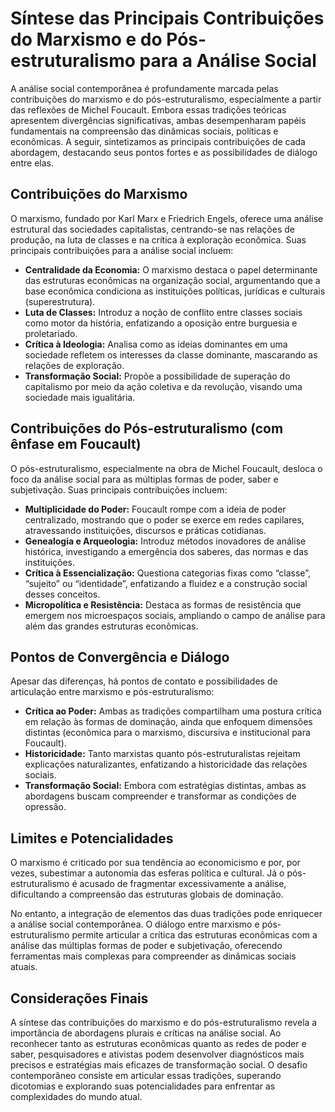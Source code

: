 
# Síntese das Principais Contribuições do Marxismo e do Pós-estruturalismo para a Análise Social

A análise social contemporânea é profundamente marcada pelas contribuições do marxismo e do pós-estruturalismo, especialmente a partir das reflexões de Michel Foucault. Embora essas tradições teóricas apresentem divergências significativas, ambas desempenharam papéis fundamentais na compreensão das dinâmicas sociais, políticas e econômicas. A seguir, sintetizamos as principais contribuições de cada abordagem, destacando seus pontos fortes e as possibilidades de diálogo entre elas.

## Contribuições do Marxismo

O marxismo, fundado por Karl Marx e Friedrich Engels, oferece uma análise estrutural das sociedades capitalistas, centrando-se nas relações de produção, na luta de classes e na crítica à exploração econômica. Suas principais contribuições para a análise social incluem:

- **Centralidade da Economia:** O marxismo destaca o papel determinante das estruturas econômicas na organização social, argumentando que a base econômica condiciona as instituições políticas, jurídicas e culturais (superestrutura).
- **Luta de Classes:** Introduz a noção de conflito entre classes sociais como motor da história, enfatizando a oposição entre burguesia e proletariado.
- **Crítica à Ideologia:** Analisa como as ideias dominantes em uma sociedade refletem os interesses da classe dominante, mascarando as relações de exploração.
- **Transformação Social:** Propõe a possibilidade de superação do capitalismo por meio da ação coletiva e da revolução, visando uma sociedade mais igualitária.

## Contribuições do Pós-estruturalismo (com ênfase em Foucault)

O pós-estruturalismo, especialmente na obra de Michel Foucault, desloca o foco da análise social para as múltiplas formas de poder, saber e subjetivação. Suas principais contribuições incluem:

- **Multiplicidade do Poder:** Foucault rompe com a ideia de poder centralizado, mostrando que o poder se exerce em redes capilares, atravessando instituições, discursos e práticas cotidianas.
- **Genealogia e Arqueologia:** Introduz métodos inovadores de análise histórica, investigando a emergência dos saberes, das normas e das instituições.
- **Crítica à Essencialização:** Questiona categorias fixas como “classe”, “sujeito” ou “identidade”, enfatizando a fluidez e a construção social desses conceitos.
- **Micropolítica e Resistência:** Destaca as formas de resistência que emergem nos microespaços sociais, ampliando o campo de análise para além das grandes estruturas econômicas.

## Pontos de Convergência e Diálogo

Apesar das diferenças, há pontos de contato e possibilidades de articulação entre marxismo e pós-estruturalismo:

- **Crítica ao Poder:** Ambas as tradições compartilham uma postura crítica em relação às formas de dominação, ainda que enfoquem dimensões distintas (econômica para o marxismo, discursiva e institucional para Foucault).
- **Historicidade:** Tanto marxistas quanto pós-estruturalistas rejeitam explicações naturalizantes, enfatizando a historicidade das relações sociais.
- **Transformação Social:** Embora com estratégias distintas, ambas as abordagens buscam compreender e transformar as condições de opressão.

## Limites e Potencialidades

O marxismo é criticado por sua tendência ao economicismo e por, por vezes, subestimar a autonomia das esferas política e cultural. Já o pós-estruturalismo é acusado de fragmentar excessivamente a análise, dificultando a compreensão das estruturas globais de dominação.

No entanto, a integração de elementos das duas tradições pode enriquecer a análise social contemporânea. O diálogo entre marxismo e pós-estruturalismo permite articular a crítica das estruturas econômicas com a análise das múltiplas formas de poder e subjetivação, oferecendo ferramentas mais complexas para compreender as dinâmicas sociais atuais.

## Considerações Finais

A síntese das contribuições do marxismo e do pós-estruturalismo revela a importância de abordagens plurais e críticas na análise social. Ao reconhecer tanto as estruturas econômicas quanto as redes de poder e saber, pesquisadores e ativistas podem desenvolver diagnósticos mais precisos e estratégias mais eficazes de transformação social. O desafio contemporâneo consiste em articular essas tradições, superando dicotomias e explorando suas potencialidades para enfrentar as complexidades do mundo atual.
```
